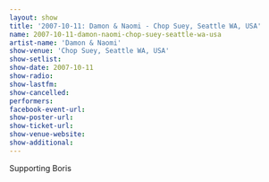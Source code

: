 ```yaml
---
layout: show
title: '2007-10-11: Damon & Naomi - Chop Suey, Seattle WA, USA'
name: 2007-10-11-damon-naomi-chop-suey-seattle-wa-usa
artist-name: 'Damon & Naomi'
show-venue: 'Chop Suey, Seattle WA, USA'
show-setlist: 
show-date: 2007-10-11
show-radio: 
show-lastfm: 
show-cancelled: 
performers: 
facebook-event-url: 
show-poster-url: 
show-ticket-url: 
show-venue-website: 
show-additional: 
---
```


Supporting Boris
